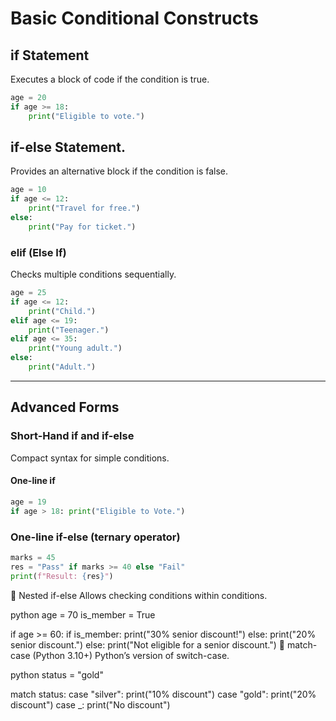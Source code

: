 # Basic Conditional Constructs

 ## if Statement
  
  Executes a block of code if the condition is true.

```python
age = 20
if age >= 18:
    print("Eligible to vote.")
```

## if-else Statement.

Provides an alternative block if the condition is false.

```python
age = 10
if age <= 12:
    print("Travel for free.")
else:
    print("Pay for ticket.")
```

### elif (Else If)

Checks multiple conditions sequentially.

```python
age = 25
if age <= 12:
    print("Child.")
elif age <= 19:
    print("Teenager.")
elif age <= 35:
    print("Young adult.")
else:
    print("Adult.")
```
---

## Advanced Forms

 ### Short-Hand if and if-else
 
Compact syntax for simple conditions.

#### One-line if

```python
age = 19
if age > 18: print("Eligible to Vote.")
```

### One-line if-else (ternary operator)

```python
marks = 45
res = "Pass" if marks >= 40 else "Fail"
print(f"Result: {res}")
```

🧬 Nested if-else
Allows checking conditions within conditions.

python
age = 70
is_member = True

if age >= 60:
    if is_member:
        print("30% senior discount!")
    else:
        print("20% senior discount.")
else:
    print("Not eligible for a senior discount.")
🧪 match-case (Python 3.10+)
Python’s version of switch-case.

python
status = "gold"

match status:
    case "silver":
        print("10% discount")
    case "gold":
        print("20% discount")
    case _:
        print("No discount")
